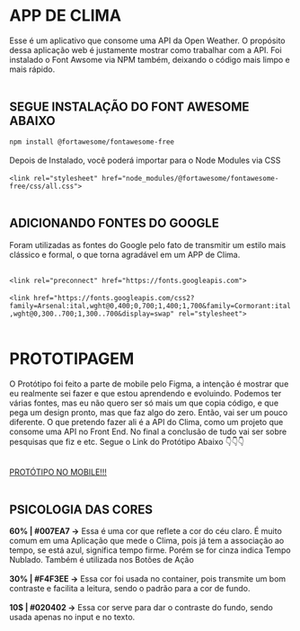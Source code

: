 # APP DE CLIMA

Esse é um aplicativo que consome uma API da Open Weather. O propósito dessa aplicação web é justamente mostrar como trabalhar com a API. Foi instalado o Font Awsome via NPM também, deixando o código mais limpo e mais rápido.<br></br>

## SEGUE INSTALAÇÃO DO FONT AWESOME ABAIXO

```npm install @fortawesome/fontawesome-free``` <br></br>
Depois de Instalado, você poderá importar para o Node Modules via CSS<br></br>
```<link rel="stylesheet" href="node_modules/@fortawesome/fontawesome-free/css/all.css">```<br></br>

## ADICIONANDO FONTES DO GOOGLE
Foram utilizadas as fontes do Google pelo fato de transmitir um estilo mais clássico e formal, o que torna agradável em um APP de Clima.<br></br>

```<link rel="preconnect" href="https://fonts.googleapis.com">```<br></br>
```<link href="https://fonts.googleapis.com/css2?family=Arsenal:ital,wght@0,400;0,700;1,400;1,700&family=Cormorant:ital,wght@0,300..700;1,300..700&display=swap" rel="stylesheet">```<br></br>

# PROTOTIPAGEM

O Protótipo foi feito a parte de mobile pelo Figma, a intenção é mostrar que eu realmente sei fazer e que estou aprendendo e evoluindo. Podemos ter várias fontes, mas eu não quero ser só mais um que copia código, e que pega um design pronto, mas que faz algo do zero. Então, vai ser um pouco diferente. O que pretendo fazer ali é a API do Clima, como um projeto que consome uma API no Front End. No final a conclusão de tudo vai ser sobre pesquisas que fiz e etc. Segue o Link do Protótipo Abaixo 👇👇👇<br></br>

[PROTÓTIPO NO MOBILE!!!](https://www.figma.com/design/9C8fSO5DOLObRP3m0jXmoD/App-Weather?node-id=0-1&t=dGTIngW6ILaNrK95-1) <br></br>

## PSICOLOGIA DAS CORES
**60% | #007EA7 ->** Essa é uma cor que reflete a cor do céu claro. É muito comum em uma Aplicação que mede o Clima, pois já tem a associação ao tempo, se está azul, significa tempo firme. Porém se for cinza indica Tempo Nublado. Também é utilizada nos Botões de Ação<br></br>
**30% | #F4F3EE ->** Essa cor foi usada no container, pois transmite um bom contraste e facilita a leitura, sendo o padrão para a cor de fundo.<br></br>
**10$ | #020402 ->** Essa cor serve para dar o contraste do fundo, sendo usada apenas no input e no texto.
